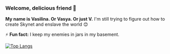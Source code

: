 ### Welcome, delicious friend 🍄
**My name is Vasilina. Or Vasya. Or just V.**
I'm still trying to figure out how to create Skynet and enslave the world 😊

⚡ **Fun fact:** I keep my enemies in jars in my basement.

[![Top Langs](https://github-readme-stats.vercel.app/api/top-langs/?username=debibl&layout=compact)](https://github.com/anuraghazra/github-readme-stats)

<!--
**debibl/debibl** is a ✨ _special_ ✨ repository because its `README.md` (this file) appears on your GitHub profile.

Here are some ideas to get you started:

- 🔭 I’m currently working on ...
- 🌱 I’m currently learning ...
- 👯 I’m looking to collaborate on ...
- 🤔 I’m looking for help with ...
- 💬 Ask me about ...
- 📫 How to reach me: ...
- 😄 Pronouns: ...
- ⚡ Fun fact: ...
-->
